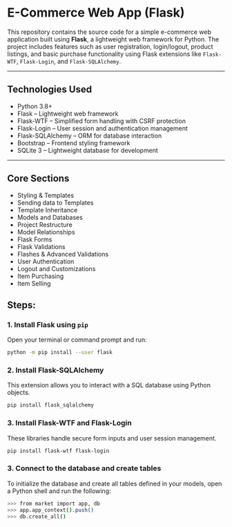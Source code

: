 # E-Commerce Web App (Flask)

This repository contains the source code for a simple e-commerce web application built using **Flask**, a lightweight web framework for Python. The project includes features such as user registration, login/logout, product listings, and basic purchase functionality using Flask extensions like `Flask-WTF`, `Flask-Login`, and `Flask-SQLAlchemy`.

---

## Technologies Used

- Python 3.8+
- Flask – Lightweight web framework
- Flask-WTF – Simplified form handling with CSRF protection
- Flask-Login – User session and authentication management
- Flask-SQLAlchemy – ORM for database interaction
- Bootstrap – Frontend styling framework
- SQLite 3 – Lightweight database for development

---

## Core Sections

- Styling & Templates
- Sending data to Templates
- Template Inheritance
- Models and Databases
- Project Restructure
- Model Relationships
- Flask Forms
- Flask Validations
- Flashes & Advanced Validations
- User Authentication
- Logout and Customizations
- Item Purchasing
- Item Selling

## Steps:

### 1. Install Flask using `pip`

Open your terminal or command prompt and run:

```bash
python -m pip install --user flask
``` 

### 2. Install Flask-SQLAlchemy

This extension allows you to interact with a SQL database using Python objects.

```bash
pip install flask_sqlalchemy
``` 

### 3. Install Flask-WTF and Flask-Login

These libraries handle secure form inputs and user session management.

```bash
pip install flask-wtf flask-login
``` 

### 3. Connect to the database and create tables

To initialize the database and create all tables defined in your models, open a Python shell and run the following:

```bash
>>> from market import app, db
>>> app.app_context().push()
>>> db.create_all()
``` 
